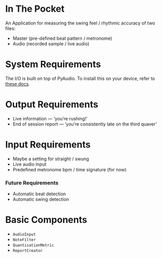 # In The Pocket

An Application for measuring the swing feel / rhythmic accuracy of two files:

- Master (pre-defined beat pattern / metronome)
- Audio (recorded sample / live audio)

# System Requirements
The I/O is built on top of PyAudio. To install this on your device, refer to [these docs](https://pypi.org/project/PyAudio/).

# Output Requirements

- Live information — ‘you’re rushing!’
- End of session report — ‘you’re consistently late on the third quaver’

# Input Requirements

- Maybe a setting for straight / swung
- Live audio input
- Predefined metronome bpm / time signature (for now)

### Future Requirements

- Automatic beat detection
- Automatic swing detection

# Basic Components

- `AudioInput`
- `NoteFilter`
- `QuantisationMetric`
- `ReportCreator`